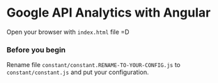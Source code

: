 # Google API Analytics with Angular

Open your browser with `index.html` file =D


### Before you begin
Rename file `constant/constant.RENAME-TO-YOUR-CONFIG.js` to `constant/constant.js` and put your configuration.
